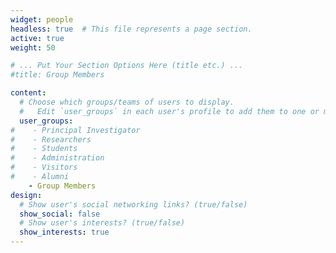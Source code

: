 ```yaml
---
widget: people
headless: true  # This file represents a page section.
active: true
weight: 50

# ... Put Your Section Options Here (title etc.) ...
#title: Group Members

content:
  # Choose which groups/teams of users to display.
  #   Edit `user_groups` in each user's profile to add them to one or more of these groups.
  user_groups:
#    - Principal Investigator
#    - Researchers
#    - Students
#    - Administration
#    - Visitors
#    - Alumni
    - Group Members
design:
  # Show user's social networking links? (true/false)
  show_social: false
  # Show user's interests? (true/false)
  show_interests: true
---
```

